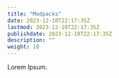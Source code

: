 ```yaml
---
title: "Modpacks"
date: 2023-12-10T22:17:35Z
lastmod: 2023-12-10T22:17:35Z
publishdate: 2023-12-10T22:17:35Z
description: ""
weight: 10
---
```


Lorem Ipsum.
